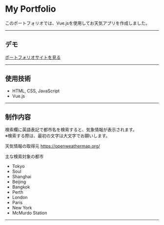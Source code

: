 # My Portfolio
 
このポートフォリオでは、Vue.jsを使用してお天気アプリを作成しました。

---

## デモ


[ポートフォリオサイトを見る](https://hideoda.github.io/weather/weather-app/)

---

## 使用技術

- HTML, CSS, JavaScript
- Vue.js


---

## 制作内容

検索欄に英語表記で都市名を検索すると、気象情報が表示されます。<br>
※検索する際は、最初の文字は大文字でお願いします。

天気情報の取得元
https://openweathermap.org/

主な検索対象の都市
- Tokyo
- Soul
- Shanghai
- Beijing
- Bangkok
- Perth
- London
- Paris
- New York
- McMurdo Station 
---
